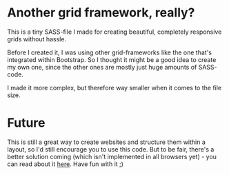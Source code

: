 # Another grid framework, really?

This is a tiny SASS-file I made for creating beautiful, completely responsive grids without hassle.

Before I created it, I was using other grid-frameworks like the one that's integrated within Bootstrap. So I thought it might be a good idea to create my own one, since the other ones are mostly just huge amounts of SASS-code.

I made it more complex, but therefore way smaller when it comes to the file size.

# Future

This is still a great way to create websites and structure them within a layout, so I'd still encourage you to use this code. But to be fair, there's a better solution coming (which isn't implemented in all browsers yet) - you can read about it [here][1]. Have fun with it ;)

[1]: http://leo.github.io/blog/no-more-css-grid-frameworks/
